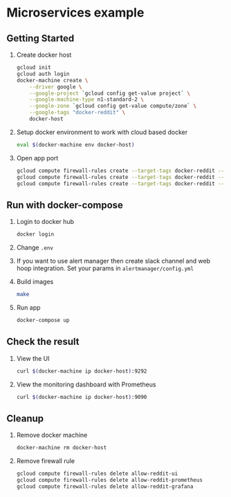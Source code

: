 # Microservices example

## Getting Started
1. Create docker host
    ```bash
    gcloud init
    gcloud auth login
    docker-machine create \
        --driver google \
        --google-project `gcloud config get-value project` \
        --google-machine-type n1-standard-2 \
        --google-zone `gcloud config get-value compute/zone` \
        --google-tags "docker-reddit" \
        docker-host
    ```

1. Setup docker environment to work with cloud based docker
    ```bash
    eval $(docker-machine env docker-host)
    ```

1. Open app port
    ```bash
    gcloud compute firewall-rules create --target-tags docker-reddit --allow tcp:9292 allow-reddit-ui
    gcloud compute firewall-rules create --target-tags docker-reddit --allow tcp:9090 allow-reddit-prometheus
    gcloud compute firewall-rules create --target-tags docker-reddit --allow tcp:3000 allow-reddit-grafana
    ```

## Run with docker-compose
1. Login to docker hub
    ```bash
    docker login
    ```

1. Change `.env`

1. If you want to use alert manager then create slack channel and web hoop integration. Set your params in `alertmanager/config.yml`

1. Build images
    ```bash
    make
    ```

1. Run app
    ```bash
    docker-compose up
    ```

## Check the result
1. View the UI
    ```bash
    curl $(docker-machine ip docker-host):9292
    ```

1. View the monitoring dashboard with Prometheus
    ```bash
    curl $(docker-machine ip docker-host):9090
    ```

## Cleanup
1. Remove docker machine
    ```bash
    docker-machine rm docker-host
    ```

1. Remove firewall rule
    ```bash
    gcloud compute firewall-rules delete allow-reddit-ui
    gcloud compute firewall-rules delete allow-reddit-prometheus
    gcloud compute firewall-rules delete allow-reddit-grafana
    ```

